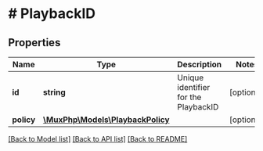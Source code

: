 # # PlaybackID

## Properties

Name | Type | Description | Notes
------------ | ------------- | ------------- | -------------
**id** | **string** | Unique identifier for the PlaybackID | [optional] 
**policy** | [**\MuxPhp\Models\PlaybackPolicy**](PlaybackPolicy.md) |  | [optional] 

[[Back to Model list]](../../README.md#documentation-for-models) [[Back to API list]](../../README.md#documentation-for-api-endpoints) [[Back to README]](../../README.md)


